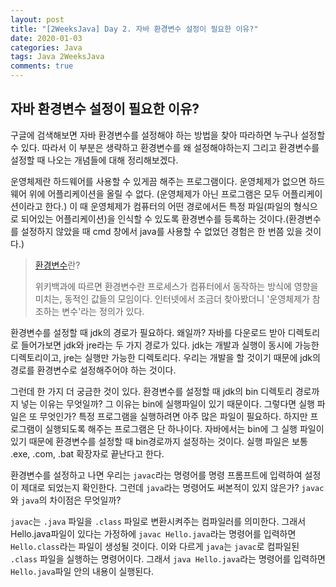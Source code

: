 ```yaml
---
layout: post
title: "[2WeeksJava] Day 2. 자바 환경변수 설정이 필요한 이유?"
date: 2020-01-03
categories: Java
tags: Java 2WeeksJava
comments: true
---
```


## 자바 환경변수 설정이 필요한 이유?
구글에 검색해보면 자바 환경변수를 설정해야 하는 방법을 찾아 따라하면 누구나 설정할 수 있다. 따라서 이 부분은 생략하고 환경변수를 왜 설정해야하는지 그리고 환경변수를 설정할 때 나오는 개념들에 대해 정리해보겠다.

운영체제란 하드웨어를 사용할 수 있게끔 해주는 프로그램이다. 운영체제가 없으면 하드웨어 위에 어플리케이션을 올릴 수 없다. (운영체제가 아닌 프로그램은 모두 어플리케이션이라고 한다.) 이 때 운영체제가 컴퓨터의 어떤 경로에서든 특정 파일(파일의 형식으로 되어있는 어플리케이션)을 인식할 수 있도록 환경변수를 등록하는 것이다.(환경변수를 설정하지 않았을 때 cmd 창에서 java를 사용할 수 없었던 경험은 한 번쯤 있을 것이다.)

> [환경변수](https://ko.wikipedia.org/wiki/%ED%99%98%EA%B2%BD_%EB%B3%80%EC%88%98)란?
> 
> 위키백과에 따르면 환경변수란 프로세스가 컴퓨터에서 동작하는 방식에 영향을 미치는, 동적인 값들의 모임이다. 인터넷에서 조금더 찾아봤더니 '운영체제가 참조하는 변수'라는 정의가 있다.

환경변수를 설정할 때 jdk의 경로가 필요하다. 왜일까? 자바를 다운로드 받아 디렉토리로 들어가보면 jdk와 jre라는 두 가지 경로가 있다. jdk는 개발과 실행이 동시에 가능한 디렉토리이고, jre는 실행만 가능한 디렉토리다. 우리는 개발을 할 것이기 때문에 jdk의 경로를 환경변수로 설정해주어야 하는 것이다.

그런데 한 가지 더 궁금한 것이 있다. 환경변수를 설정할 때 jdk의 bin 디렉토리 경로까지 넣는 이유는 무엇일까? 그 이유는 bin에 실행파일이 있기 때문이다. 그렇다면 실행 파일은 또 무엇인가? 특정 프로그램을 실행하려면 아주 많은 파일이 필요하다. 하지만 프로그램이 실행되도록 해주는 프로그램은 단 하나이다. 자바에서는 bin에 그 실행 파일이 있기 때문에 환경변수를 설정할 때 bin경로까지 설정하는 것이다. 실행 파일은 보통 .exe, .com, .bat 확장자로 끝난다고 한다.

환경변수를 설정하고 나면 우리는 `javac`라는 명령어를 명령 프롬프트에 입력하여 설정이 제대로 되었는지 확인한다. 그런데 `java`라는 명령어도 써본적이 있지 않은가? `javac`와 `java`의 차이점은 무엇일까? 

`javac`는 `.java` 파일을 `.class` 파일로 변환시켜주는 컴파일러를 의미한다. 그래서 Hello.java파일이 있다는 가정하에 `javac Hello.java`라는 명령어를 입력하면 `Hello.class`라는 파일이 생성될 것이다. 이와 다르게 `java`는 `javac`로 컴파일된 `.class` 파일을 실행하는 명령어이다. 그래서 `java Hello.java`라는 명령어를 입력하면 `Hello.java`파일 안의 내용이 실행된다. 

<!-- ## 자바의 타입
- 타입이란 무엇인가?
  - 만약 `Hello a = 10;` 이라고 하면 a는 Hello라 타입을 가진? 주소만 받을 것이라는 뜻임. 

- 비트, 바이트, 아스키 코드(스페이스 문자, 역슬래시, 언더바, 백스페이스, 엔터, 대문자 등), 2진수, 8진수, 16진수
  
- 유니코드란?
- 자바에서만 char이 2바이트인 이유? -> 유니코드와 관련 있대(찾아보기). char 타입은 정수와 호환이 되는 타입.
- short와 byte가 자바에 있는 이유?(다른 언어에는 없음) 멀티미디어 정보를 처리하기 위해 short와 byte가 있음. 실시간으로 아날로그 데이터와 디지털 데이터를 전송하고 변환하기 위해.
- float는 소수 이하 7자리, double은 소수 이하 13자리. 자리수 정도만 외워둘 것.
- boolean
- 타입 변환 우선순위
  - 작은 크기 < 큰 크기
  - 정수형 < 실수형
  - byte(1) < short(2) < int(4) < long(8) < float(4) < double(8) -->